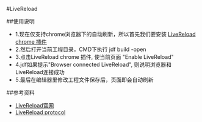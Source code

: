 #LiveReload

##使用说明

* 1.现在仅支持chrome浏览器下的自动刷新，所以首先我们要安装 [LiveReload chrome 插件](https://chrome.google.com/webstore/detail/livereload/jnihajbhpnppcggbcgedagnkighmdlei)
* 2.然后打开当前工程目录，CMD下执行 jdf build -open
* 3.点击LiveReload chrome 插件, 使当前页面 "Enable LiveReload"
* 4.jdf如果提示"Browser connected LiveReload", 则说明浏览器和LiveReload连接成功
* 5.最后在编辑器里修改工程文件保存后，页面即会自动刷新

##参考资料

* [LiveReload官网](http://livereload.com/)
* [LiveReload protocol](http://feedback.livereload.com/knowledgebase/articles/86174-livereload-protocol)
